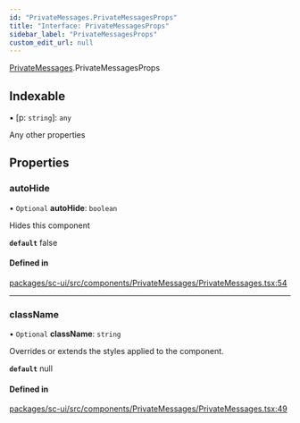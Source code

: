 ```yaml
---
id: "PrivateMessages.PrivateMessagesProps"
title: "Interface: PrivateMessagesProps"
sidebar_label: "PrivateMessagesProps"
custom_edit_url: null
---
```


[PrivateMessages](../modules/PrivateMessages).PrivateMessagesProps

## Indexable

▪ [p: `string`]: `any`

Any other properties

## Properties

### autoHide

• `Optional` **autoHide**: `boolean`

Hides this component

**`default`** false

#### Defined in

[packages/sc-ui/src/components/PrivateMessages/PrivateMessages.tsx:54](https://github.com/selfcommunity/community-ui/blob/7897031/packages/sc-ui/src/components/PrivateMessages/PrivateMessages.tsx#L54)

___

### className

• `Optional` **className**: `string`

Overrides or extends the styles applied to the component.

**`default`** null

#### Defined in

[packages/sc-ui/src/components/PrivateMessages/PrivateMessages.tsx:49](https://github.com/selfcommunity/community-ui/blob/7897031/packages/sc-ui/src/components/PrivateMessages/PrivateMessages.tsx#L49)
